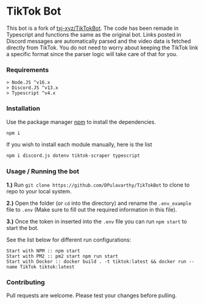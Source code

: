 # TikTok Bot
This bot is a fork of [txj-xyz/TikTokBot](https://github.com/txj-xyz/TikTokBot). The code has been remade in Typescript and functions the same as the original bot. Links posted in Discord messages are automatically parsed and the video data is fetched directly from TikTok. You do not need to worry about keeping the TikTok link a specific format since the parser logic will take care of that for you.

### Requirements
```
> Node.JS ^v16.x
> Discord.JS ^v13.x
> Typescript ^v4.x
```
### Installation

Use the package manager [npm](https://npmjs.org/) to install the dependencies.

```bash
npm i
```
If you wish to install each module manually, here is the list
```bash
npm i discord.js dotenv tiktok-scraper typescript
```

### Usage / Running the bot

**1.)** Run `git clone https://github.com/DPulavarthy/TikTokBot` to clone to repo to your local system.

**2.)** Open the folder (or `cd` into the directory) and rename the `.env_example` file to `.env` (Make sure to fill out the required information in this file).

**3.)** Once the token in inserted into the `.env` file you can run `npm start` to start the bot.

See the list below for different run configurations:
```asciidoc
Start with NPM :: npm start
Start with PM2 :: pm2 start npm run start
Start with Docker :: docker build . -t tiktok:latest && docker run --name TikTok tiktok:latest
```

### Contributing

Pull requests are welcome. Please test your changes before pulling.
